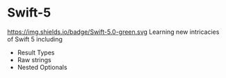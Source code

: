 # Swift-5
https://img.shields.io/badge/Swift-5.0-green.svg
Learning new intricacies of Swift 5 including 

- Result Types
- Raw strings
- Nested Optionals

